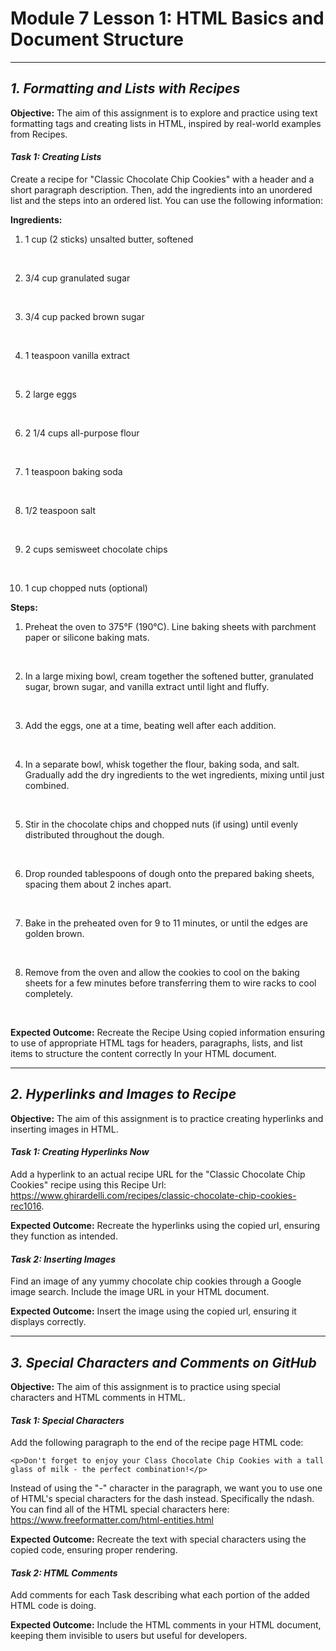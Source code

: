 <h1>Module 7 Lesson 1: HTML Basics and Document Structure</h1>
<hr>

<h2><i>1. Formatting and Lists with Recipes</i></h2>

<b>Objective:</b> The aim of this assignment is to explore and practice using text formatting tags and creating lists in HTML, inspired by real-world examples from Recipes.

<h4><i>Task 1: Creating Lists</i></h4> 

Create a recipe for "Classic Chocolate Chip Cookies" with a header and a short paragraph description. Then, add the ingredients into an unordered list and the steps into an ordered list. You can use the following information:

<b>Ingredients:</b>

1. 1 cup (2 sticks) unsalted butter, softened
<br>

2. 3/4 cup granulated sugar
<br>

3. 3/4 cup packed brown sugar
<br>

4. 1 teaspoon vanilla extract
<br>

5. 2 large eggs
<br>

6. 2 1/4 cups all-purpose flour
<br>

7. 1 teaspoon baking soda
<br>

8. 1/2 teaspoon salt
<br>

9.  2 cups semisweet chocolate chips
<br>

10. 1 cup chopped nuts (optional)

<b>Steps:</b>

1. Preheat the oven to 375°F (190°C). Line baking sheets with parchment paper or silicone baking mats.
<br>

2. In a large mixing bowl, cream together the softened butter, granulated sugar, brown sugar, and vanilla extract until light and fluffy.
<br>

3. Add the eggs, one at a time, beating well after each addition.
<br>

4. In a separate bowl, whisk together the flour, baking soda, and salt. Gradually add the dry ingredients to the wet ingredients, mixing until just combined.
<br>

5. Stir in the chocolate chips and chopped nuts (if using) until evenly distributed throughout the dough.
<br>

6. Drop rounded tablespoons of dough onto the prepared baking sheets, spacing them about 2 inches apart.
<br>

7. Bake in the preheated oven for 9 to 11 minutes, or until the edges are golden brown.
<br>

8. Remove from the oven and allow the cookies to cool on the baking sheets for a few minutes before transferring them to wire racks to cool completely.
<br>

<b>Expected Outcome:</b> Recreate the Recipe Using copied information ensuring to use of appropriate HTML tags for headers, paragraphs, lists, and list items to structure the content correctly In your HTML document. 

<hr>

<h2><i>2. Hyperlinks and Images to Recipe</i></h2>

<b>Objective:</b> The aim of this assignment is to practice creating hyperlinks and inserting images in HTML.

<h4><i>Task 1: Creating Hyperlinks Now</i></h4> 

Add a hyperlink to an actual recipe URL for the "Classic Chocolate Chip Cookies" recipe using this Recipe Url: https://www.ghirardelli.com/recipes/classic-chocolate-chip-cookies-rec1016. 

<b>Expected Outcome:</b> Recreate the hyperlinks using the copied url, ensuring they function as intended.

<h4><i>Task 2: Inserting Images</i></h4> 

Find an image of any yummy chocolate chip cookies through a Google image search. Include the image URL in your HTML document.

<b>Expected Outcome:</b> Insert the image using the copied url, ensuring it displays correctly.

<hr>

<h2><i>3. Special Characters and Comments on GitHub</i></h2>

<b>Objective:</b> The aim of this assignment is to practice using special characters and HTML comments in HTML.

<h4><i>Task 1: Special Characters</i></h4> 

Add the following paragraph to the end of the recipe page HTML code:

```
<p>Don't forget to enjoy your Class Chocolate Chip Cookies with a tall glass of milk - the perfect combination!</p>
```
Instead of using the "-" character in the paragraph, we want you to use one of HTML's special characters for the dash instead. Specifically the ndash. You can find all of the HTML special characters here: https://www.freeformatter.com/html-entities.html

<b>Expected Outcome:</b> Recreate the text with special characters using the copied code, ensuring proper rendering.

<h4><i>Task 2: HTML Comments</i></h4> 

Add comments for each Task describing what each portion of the added HTML code is doing. 

<b>Expected Outcome:</b> Include the HTML comments in your HTML document, keeping them invisible to users but useful for developers.